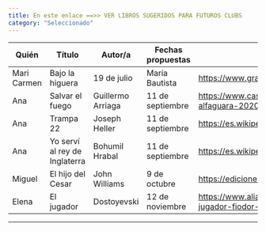 ```yaml
---
title: En este enlace ==>> VER LIBROS SUGERIDOS PARA FUTUROS CLUBS
category: "Seleccionado"
---
```

Quién  | Título  | Autor/a |Fechas propuestas | Información |
------ | ------- | ------- | ---------------- | ----------- |
Mari Carmen | Bajo la higuera | 19 de julio | María Bautista | https://www.grantlibreria.com/libro/bajo-la-higuera_13920 |
Ana | Salvar el fuego | Guillermo Arriaga | 11 de septiembre | https://www.casadellibro.com/libro-salvar-el-fuego-premio-alfaguara-2020/9788420439303/11329549 |
Ana | Trampa 22 | Joseph Heller | 11 de septiembre | https://es.wikipedia.org/wiki/Trampa_22_(libro) |
Ana | Yo serví al rey de Inglaterra | Bohumil Hrabal | 11 de septiembre | https://es.wikipedia.org/wiki/Yo_serv%C3%AD_al_rey_de_Inglaterra |
Miguel | El hijo del Cesar | John Williams | 9 de octubre | https://edicionespamies.com/libros/el-hijo-de-cesar/ |
Elena | El jugador | Dostoyevski | 12 de noviembre | https://www.alianzaeditorial.es/libro/bibliotecas-de-autor/el-jugador-fiodor-dostoyevski-9788420641942/ |
***

